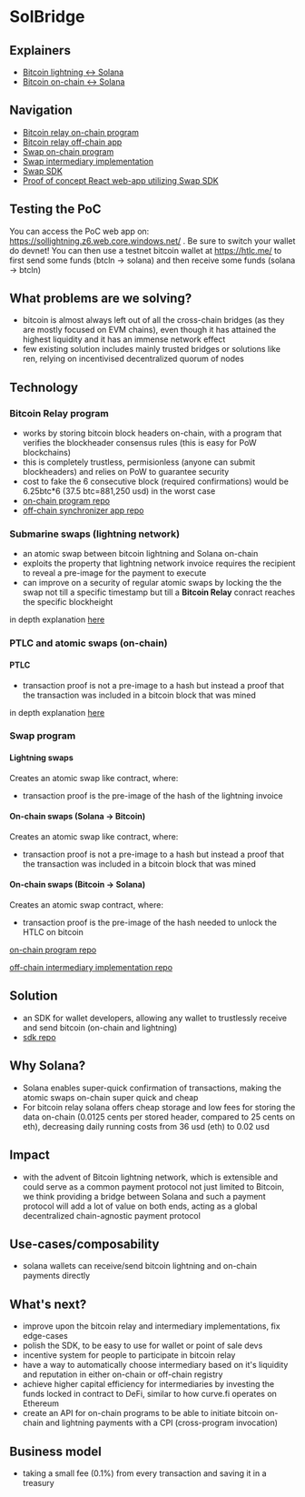 # SolBridge

## Explainers
- [Bitcoin lightning <-> Solana](https://github.com/adambor/SolLightning-readme/blob/main/sol-submarine-swaps.md)
- [Bitcoin on-chain <-> Solana](https://github.com/adambor/SolLightning-readme/blob/main/sol-onchain-swaps.md)

## Navigation
- [Bitcoin relay on-chain program](https://github.com/adambor/BTCRelay-Sol)
- [Bitcoin relay off-chain app](https://github.com/adambor/BTCRelay-Sol-Offchain)
- [Swap on-chain program](https://github.com/adambor/SolLightning-program)
- [Swap intermediary implementation](https://github.com/adambor/SolLightning-Intermediary)
- [Swap SDK](https://github.com/adambor/SolLightning-sdk)
- [Proof of concept React web-app utilizing Swap SDK](https://github.com/adambor/SolLightning-PoC)

## Testing the PoC
You can access the PoC web app on: https://sollightning.z6.web.core.windows.net/ .
Be sure to switch your wallet do devnet!
You can then use a testnet bitcoin wallet at https://htlc.me/ to first send some funds (btcln -> solana) and then receive some funds (solana -> btcln)

## What problems are we solving?
- bitcoin is almost always left out of all the cross-chain bridges (as they are mostly focused on EVM chains), even though it has attained the highest liquidity and it has an immense network effect
- few existing solution includes mainly trusted bridges or solutions like ren, relying on incentivised decentralized quorum of nodes

## Technology
### Bitcoin Relay program
- works by storing bitcoin block headers on-chain, with a program that verifies the blockheader consensus rules (this is easy for PoW blockchains)
- this is completely trustless, permisionless (anyone can submit blockheaders) and relies on PoW to guarantee security
- cost to fake the 6 consecutive block (required confirmations) would be 6.25btc\*6 (37.5 btc=881,250 usd) in the worst case
- [on-chain program repo](https://github.com/adambor/BTCRelay-Sol)
- [off-chain synchronizer app repo](https://github.com/adambor/BTCRelay-Sol-Offchain)

### Submarine swaps (lightning network)
- an atomic swap between bitcoin lightning and Solana on-chain
- exploits the property that lightning network invoice requires the recipient to reveal a pre-image for the payment to execute
- can improve on a security of regular atomic swaps by locking the the swap not till a specific timestamp but till a **Bitcoin Relay** conract reaches the specific blockheight

in depth explanation [here](https://github.com/adambor/SolLightning-readme/blob/main/sol-submarine-swaps.md)

### PTLC and atomic swaps (on-chain)
#### PTLC
- transaction proof is not a pre-image to a hash but instead a proof that the transaction was included in a bitcoin block that was mined

in depth explanation [here](https://github.com/adambor/SolLightning-readme/blob/main/sol-onchain-swaps.md)

### Swap program
#### Lightning swaps
Creates an atomic swap like contract, where:
- transaction proof is the pre-image of the hash of the lightning invoice

#### On-chain swaps (Solana -> Bitcoin)
Creates an atomic swap like contract, where:
- transaction proof is not a pre-image to a hash but instead a proof that the transaction was included in a bitcoin block that was mined

#### On-chain swaps (Bitcoin -> Solana)
Creates an atomic swap contract, where:
- transaction proof is the pre-image of the hash needed to unlock the HTLC on bitcoin

[on-chain program repo](https://github.com/adambor/SolLightning-program)

[off-chain intermediary implementation repo](https://github.com/adambor/SolLightning-Intermediary)

## Solution
- an SDK for wallet developers, allowing any wallet to trustlessly receive and send bitcoin (on-chain and lightning)
- [sdk repo](https://github.com/adambor/SolLightning-sdk)

## Why Solana?
- Solana enables super-quick confirmation of transactions, making the atomic swaps on-chain super quick and cheap
- For bitcoin relay solana offers cheap storage and low fees for storing the data on-chain (0.0125 cents per stored header, compared to 25 cents on eth), decreasing daily running costs from 36 usd (eth) to 0.02 usd

## Impact
- with the advent of Bitcoin lightning network, which is extensible and could serve as a common payment protocol not just limited to Bitcoin, we think providing a bridge between Solana and such a payment protocol will add a lot of value on both ends, acting as a global decentralized chain-agnostic payment protocol

## Use-cases/composability
- solana wallets can receive/send bitcoin lightning and on-chain payments directly

## What's next?
- improve upon the bitcoin relay and intermediary implementations, fix edge-cases
- polish the SDK, to be easy to use for wallet or point of sale devs
- incentive system for people to participate in bitcoin relay
- have a way to automatically choose intermediary based on it's liquidity and reputation in either on-chain or off-chain registry
- achieve higher capital efficiency for intermediaries by investing the funds locked in contract to DeFi, similar to how curve.fi operates on Ethereum
- create an API for on-chain programs to be able to initiate bitcoin on-chain and lightning payments with a CPI (cross-program invocation)

## Business model
- taking a small fee (0.1%) from every transaction and saving it in a treasury
